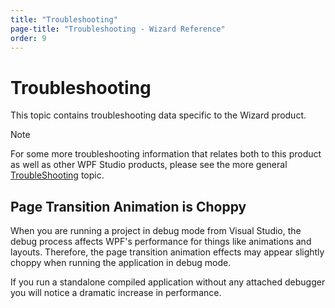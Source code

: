 ```yaml
---
title: "Troubleshooting"
page-title: "Troubleshooting - Wizard Reference"
order: 9
---
```

# Troubleshooting

This topic contains troubleshooting data specific to the Wizard product.

> [!NOTE]
> For some more troubleshooting information that relates both to this product as well as other WPF Studio products, please see the more general [TroubleShooting](../troubleshooting.md) topic.

## Page Transition Animation is Choppy

When you are running a project in debug mode from Visual Studio, the debug process affects WPF's performance for things like animations and layouts.  Therefore, the page transition animation effects may appear slightly choppy when running the application in debug mode.

If you run a standalone compiled application without any attached debugger you will notice a dramatic increase in performance.
